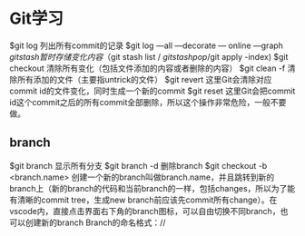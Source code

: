 # Git学习


$git log 列出所有commit的记录
$git log —all —decorate — online —graph
$git stash 暂时存储变化内容 （$git stash list / $git stash pop /$git apply -index)
$git checkout 清除所有变化（包括文件添加的内容或者删除的内容）
$git clean -f 清除所有添加的文件（主要指untrick的文件）
$git revert <commit id> 这里Git会清除对应commit id的文件变化，同时生成一个新的commit 
$git reset <commit id> 这里Git会把commit id这个commit之后的所有commit全部删除，所以这个操作非常危险，一般不要做。

## branch
$git branch 显示所有分支
$git branch -d 删除branch
$git checkout -b <branch.name> 创建一个新的branch叫做branch.name，并且跳转到新的branch上（新的branch的代码和当前branch的一样，包括changes，所以为了能有清晰的commit tree，生成new branch前应该先commit所有change）。在vscode内，直接点击界面右下角的branch图标，可以自由切换不同branch，也可以创建新的branch
Branch的命名格式：<type>/<ticket-number>/<title> 例如： feat/JR-101/create-header-for-home-page
$git checkout <branch.name>  可以切换到目标branch

## stash（抽屉功能）
$git stash list
$git stash save ‘add file2’ 把track文件的改动暂时存储起来。
$git stash pop 弹出最近抽屉内的代码

## 如何merge branch

我们到master-branch上，然后输入$git merge <target.branch.name>，我们就把<target.branch.name> merge到master-branch上了

### 22/05/2023
Git分为：工作区，缓存区（staged changes），repo。三个区域。
一般通过git status检查工作区内和缓存区内有什么文件。通过git add把文件从工作区放入缓存区，然后通过git commit把文件从缓存区存入repo。这个也可以在vscode内的source control来看。

误删：
3，本身checkout就是还原到最近commit的版本，所以当我们误删了文件x后，我们可以用git checkout — <x>就可以让文件重新还原。
没有add前：
1，我们用git checkout — <file.name> 把撤销工作区某个文件的改动（或者在source control内的changes点击discard change）
没有commit前：
2，我们用git reset head <file.name> 我们可以把文件从缓存区（staged change)放回到工作区(changes)。（或者在source control内的staged changes点击减号（➖））。
已经commit后：
$git reset HEAD^回退到上个版本，内容回到工作区 (感觉这个好用一点）
$git reset —soft HEAD~1 回退到上个版本，内容回到staged changes
$git reset —hard HEAD~1 回退到上个版本，改变的内容清空
$git reset <commit.ID> 回退到指定版本，改变的内容清空